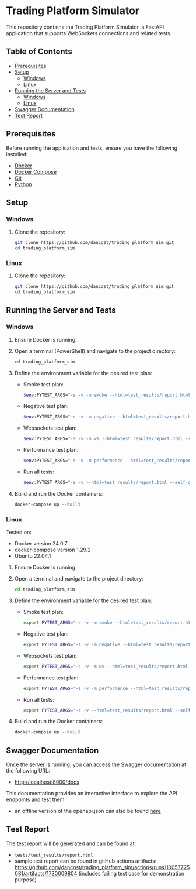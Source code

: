 # Trading Platform Simulator

This repository contains the Trading Platform Simulator, a FastAPI application that supports WebSockets connections and related tests.

## Table of Contents
- [Prerequisites](#prerequisites)
- [Setup](#setup)
  - [Windows](#windows)
  - [Linux](#linux)
- [Running the Server and Tests](#running-the-server-and-tests)
  - [Windows](#windows-1)
  - [Linux](#linux-1)
- [Swagger Documentation](#swagger-documentation)
- [Test Report](#test-report)

## Prerequisites

Before running the application and tests, ensure you have the following installed:

- [Docker](https://www.docker.com/get-started)
- [Docker Compose](https://docs.docker.com/compose/install/)
- [Git](https://git-scm.com/)
- [Python](https://www.python.org/downloads/)

## Setup

### Windows

1. Clone the repository:
    ```sh
    git clone https://github.com/dancost/trading_platform_sim.git
    cd trading_platform_sim
    ```

### Linux

1. Clone the repository:
    ```sh
    git clone https://github.com/dancost/trading_platform_sim.git
    cd trading_platform_sim
    ```

## Running the Server and Tests

### Windows

1. Ensure Docker is running.
2. Open a terminal (PowerShell) and navigate to the project directory:
    ```sh
    cd trading_platform_sim
    ```

3. Define the environment variable for the desired test plan:

    - Smoke test plan:
        ```sh
        $env:PYTEST_ARGS="-s -v -m smoke --html=test_results/report.html --self-contained-html --capture=sys"
        ```

    - Negative test plan:
        ```sh
        $env:PYTEST_ARGS="-s -v -m negative --html=test_results/report.html --self-contained-html --capture=sys"
        ```

    - Websockets test plan:
        ```sh
        $env:PYTEST_ARGS="-s -v -m ws --html=test_results/report.html --self-contained-html --capture=sys"
        ```

    - Performance test plan:
        ```sh
        $env:PYTEST_ARGS="-s -v -m performance --html=test_results/report.html --self-contained-html --capture=sys"
        ```

    - Run all tests:
        ```sh
        $env:PYTEST_ARGS="-s -v --html=test_results/report.html --self-contained-html --capture=sys"
        ```

4. Build and run the Docker containers:
    ```sh
    docker-compose up --build
    ```

### Linux

Tested on:

- Docker version 24.0.7
- docker-compose version 1.29.2
- Ubuntu 22.04.1

1. Ensure Docker is running.
2. Open a terminal and navigate to the project directory:
    ```sh
    cd trading_platform_sim
    ```

3. Define the environment variable for the desired test plan:

    - Smoke test plan:
        ```sh
        export PYTEST_ARGS="-s -v -m smoke --html=test_results/report.html --self-contained-html --capture=sys"
        ```

    - Negative test plan:
        ```sh
        export PYTEST_ARGS="-s -v -m negative --html=test_results/report.html --self-contained-html --capture=sys"
        ```

    - Websockets test plan:
        ```sh
        export PYTEST_ARGS="-s -v -m ws --html=test_results/report.html --self-contained-html --capture=sys"
        ```

    - Performance test plan:
        ```sh
        export PYTEST_ARGS="-s -v -m performance --html=test_results/report.html --self-contained-html --capture=sys"
        ```

    - Run all tests:
        ```sh
        export PYTEST_ARGS="-s -v --html=test_results/report.html --self-contained-html --capture=sys"
        ```

4. Build and run the Docker containers:
    ```sh
    docker-compose up --build
    ```

## Swagger Documentation

Once the server is running, you can access the Swagger documentation at the following URL:

- [http://localhost:8000/docs](http://localhost:8000/docs)

This documentation provides an interactive interface to explore the API endpoints and test them.

- an offline version of the openapi.json can also be found [here](https://github.com/dancost/trading_platform_sim/blob/main/openapi_trading_platform.yaml)

## Test Report

The test report will be generated and can be found at:

- `tests/test_results/report.html`
- sample test report can be found in gitHub actions artifacts: https://github.com/dancost/trading_platform_sim/actions/runs/10057725081/artifacts/1730009804 (includes failing test case for demonstration purpose)

